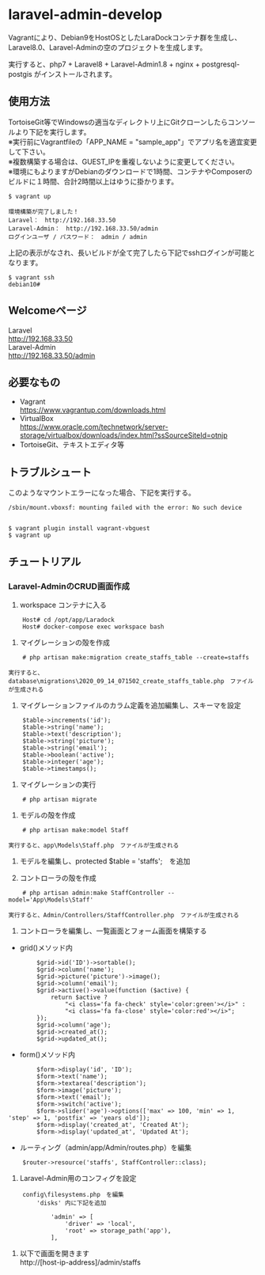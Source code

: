 # laravel-admin-develop  
Vagrantにより、Debian9をHostOSとしたLaraDockコンテナ群を生成し、Laravel8.0、Laravel-Adminの空のプロジェクトを生成します。  
  
実行すると、php7 + Laravel8 + Laravel-Admin1.8 + nginx + postgresql-postgis がインストールされます。


## 使用方法
TortoiseGit等でWindowsの適当なディレクトリ上にGitクローンしたらコンソールより下記を実行します。  
※実行前にVagrantfileの「APP_NAME = "sample_app"」でアプリ名を適宜変更して下さい。  
※複数構築する場合は、GUEST_IPを重複しないように変更してください。  
※環境にもよりますがDebianのダウンロードで1時間、コンテナやComposerのビルドに１時間、合計2時間以上はゆうに掛かります。  
```
$ vagrant up
```
```
環境構築が完了しました！  
Laravel：　http://192.168.33.50  
Laravel-Admin：　http://192.168.33.50/admin  
ログインユーザ / パスワード：　admin / admin  

```
上記の表示がなされ、長いビルドが全て完了したら下記でsshログインが可能となります。
```
$ vagrant ssh
debian10# 
```
## Welcomeページ
Laravel  
http://192.168.33.50  
Laravel-Admin  
http://192.168.33.50/admin  

## 必要なもの
* Vagrant  
https://www.vagrantup.com/downloads.html
* VirtualBox  
https://www.oracle.com/technetwork/server-storage/virtualbox/downloads/index.html?ssSourceSiteId=otnjp
* TortoiseGit、テキストエディタ等

## トラブルシュート
このようなマウントエラーになった場合、下記を実行する。  

    /sbin/mount.vboxsf: mounting failed with the error: No such device


    $ vagrant plugin install vagrant-vbguest
    $ vagrant up
  


## チュートリアル
### Laravel-AdminのCRUD画面作成  
1. workspace コンテナに入る
```
	Host# cd /opt/app/Laradock
	Host# docker-compose exec workspace bash
```
1. マイグレーションの殻を作成
```
    # php artisan make:migration create_staffs_table --create=staffs
```    
    実行すると、database\migrations\2020_09_14_071502_create_staffs_table.php　ファイルが生成される

1. マイグレーションファイルのカラム定義を追加編集し、スキーマを設定
```
	$table->increments('id');
	$table->string('name');
	$table->text('description');
	$table->string('picture');
	$table->string('email');
	$table->boolean('active');
	$table->integer('age');
	$table->timestamps();
```

1. マイグレーションの実行
```
	# php artisan migrate
```

1. モデルの殻を作成
```
	# php artisan make:model Staff
```
    実行すると、app\Models\Staff.php　ファイルが生成される

1. モデルを編集し、protected $table = 'staffs';　を追加

1. コントローラの殻を作成
```
    # php artisan admin:make StaffController --model='App\Models\Staff'
```
    実行すると、Admin/Controllers/StaffController.php　ファイルが生成される

1. コントローラを編集し、一覧画面とフォーム画面を構築する

  * grid()メソッド内
```
	    $grid->id('ID')->sortable();
	    $grid->column('name');
	    $grid->picture('picture')->image();
	    $grid->column('email');
	    $grid->active()->value(function ($active) {
	        return $active ?
	            "<i class='fa fa-check' style='color:green'></i>" :
	            "<i class='fa fa-close' style='color:red'></i>";
	    });
	    $grid->column('age');
	    $grid->created_at();
	    $grid->updated_at();
```
  * form()メソッド内
```
        $form->display('id', 'ID');
        $form->text('name');
        $form->textarea('description');
        $form->image('picture');
        $form->text('email');
        $form->switch('active');
        $form->slider('age')->options(['max' => 100, 'min' => 1, 'step' => 1, 'postfix' => 'years old']);
        $form->display('created_at', 'Created At');
        $form->display('updated_at', 'Updated At');
```
  * ルーティング（admin/app/Admin/routes.php）を編集
```
    $router->resource('staffs', StaffController::class);
```
1. Laravel-Admin用のコンフィグを設定
```
	config\filesystems.php　を編集
	    'disks' 内に下記を追加
	
	        'admin' => [
	            'driver' => 'local',
	            'root' => storage_path('app'),
	        ],
```
1. 以下で画面を開きます  
	http://[host-ip-address]/admin/staffs
  
  
